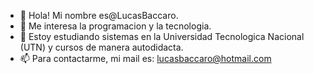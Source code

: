 - 👋 Hola! Mi nombre es@LucasBaccaro.
- 👀 Me interesa la programacion y la tecnologia.
- 🌱 Estoy estudiando sistemas en la Universidad Tecnologica Nacional (UTN) y cursos de manera autodidacta.
- 📫 Para contactarme, mi mail es: lucasbaccaro@hotmail.com

<!---
LucasBaccaro/LucasBaccaro is a ✨ special ✨ repository because its `README.md` (this file) appears on your GitHub profile.
You can click the Preview link to take a look at your changes.
--->
